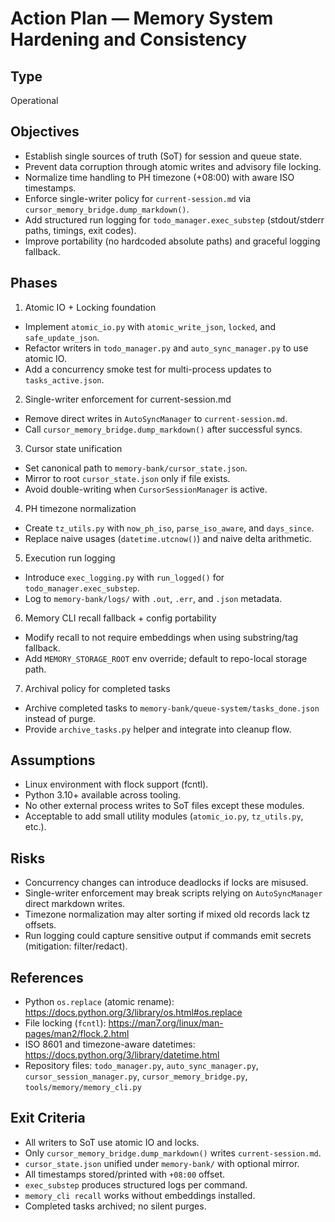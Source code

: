 # Action Plan — Memory System Hardening and Consistency

## Type
Operational

## Objectives
- Establish single sources of truth (SoT) for session and queue state.
- Prevent data corruption through atomic writes and advisory file locking.
- Normalize time handling to PH timezone (+08:00) with aware ISO timestamps.
- Enforce single-writer policy for `current-session.md` via `cursor_memory_bridge.dump_markdown()`.
- Add structured run logging for `todo_manager.exec_substep` (stdout/stderr paths, timings, exit codes).
- Improve portability (no hardcoded absolute paths) and graceful logging fallback.

## Phases
1) Atomic IO + Locking foundation
- Implement `atomic_io.py` with `atomic_write_json`, `locked`, and `safe_update_json`.
- Refactor writers in `todo_manager.py` and `auto_sync_manager.py` to use atomic IO.
- Add a concurrency smoke test for multi-process updates to `tasks_active.json`.

2) Single-writer enforcement for current-session.md
- Remove direct writes in `AutoSyncManager` to `current-session.md`.
- Call `cursor_memory_bridge.dump_markdown()` after successful syncs.

3) Cursor state unification
- Set canonical path to `memory-bank/cursor_state.json`.
- Mirror to root `cursor_state.json` only if file exists.
- Avoid double-writing when `CursorSessionManager` is active.

4) PH timezone normalization
- Create `tz_utils.py` with `now_ph_iso`, `parse_iso_aware`, and `days_since`.
- Replace naive usages (`datetime.utcnow()`) and naive delta arithmetic.

5) Execution run logging
- Introduce `exec_logging.py` with `run_logged()` for `todo_manager.exec_substep`.
- Log to `memory-bank/logs/` with `.out`, `.err`, and `.json` metadata.

6) Memory CLI recall fallback + config portability
- Modify recall to not require embeddings when using substring/tag fallback.
- Add `MEMORY_STORAGE_ROOT` env override; default to repo-local storage path.

7) Archival policy for completed tasks
- Archive completed tasks to `memory-bank/queue-system/tasks_done.json` instead of purge.
- Provide `archive_tasks.py` helper and integrate into cleanup flow.

## Assumptions
- Linux environment with flock support (fcntl).
- Python 3.10+ available across tooling.
- No other external process writes to SoT files except these modules.
- Acceptable to add small utility modules (`atomic_io.py`, `tz_utils.py`, etc.).

## Risks
- Concurrency changes can introduce deadlocks if locks are misused.
- Single-writer enforcement may break scripts relying on `AutoSyncManager` direct markdown writes.
- Timezone normalization may alter sorting if mixed old records lack tz offsets.
- Run logging could capture sensitive output if commands emit secrets (mitigation: filter/redact).

## References
- Python `os.replace` (atomic rename): https://docs.python.org/3/library/os.html#os.replace
- File locking (`fcntl`): https://man7.org/linux/man-pages/man2/flock.2.html
- ISO 8601 and timezone-aware datetimes: https://docs.python.org/3/library/datetime.html
- Repository files: `todo_manager.py`, `auto_sync_manager.py`, `cursor_session_manager.py`, `cursor_memory_bridge.py`, `tools/memory/memory_cli.py`

## Exit Criteria
- All writers to SoT use atomic IO and locks.
- Only `cursor_memory_bridge.dump_markdown()` writes `current-session.md`.
- `cursor_state.json` unified under `memory-bank/` with optional mirror.
- All timestamps stored/printed with `+08:00` offset.
- `exec_substep` produces structured logs per command.
- `memory_cli recall` works without embeddings installed.
- Completed tasks archived; no silent purges.
